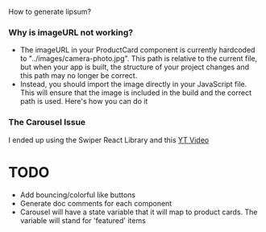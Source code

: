 How to generate lipsum?

### Why is imageURL not working?
- The imageURL in your ProductCard component is currently hardcoded to "../images/camera-photo.jpg". This path is relative to the current file, but when your app is built, the structure of your project changes and this path may no longer be correct.
- Instead, you should import the image directly in your JavaScript file. This will ensure that the image is included in the build and the correct path is used. Here's how you can do it

### The Carousel Issue
I ended up using the Swiper React Library and this [YT Video](https://www.youtube.com/watch?v=OtqxDT0IlHI)

# TODO
* Add bouncing/colorful like buttons
* Generate doc comments for each component
* Carousel will have a state variable that it will map to product cards. The variable will stand for 'featured' items